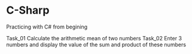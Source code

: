 # C-Sharp
Practicing with C# from begining

Task_01   Calculate the arithmetic mean of two numbers
Task_02   Enter 3 numbers and display the value of the sum and product of these numbers
